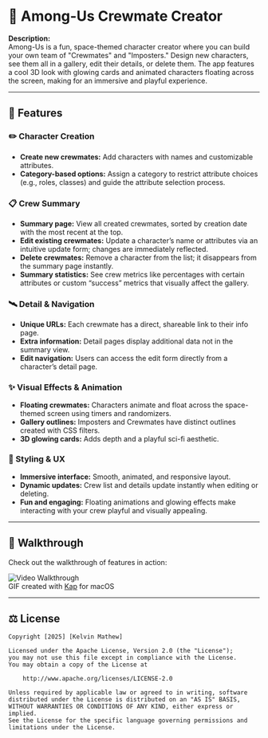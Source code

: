 # 👾 Among-Us Crewmate Creator

**Description:**  
Among-Us is a fun, space-themed character creator where you can build your own team of "Crewmates" and "Imposters." Design new characters, see them all in a gallery, edit their details, or delete them. The app features a cool 3D look with glowing cards and animated characters floating across the screen, making for an immersive and playful experience.

---

## 🌟 Features

### ✏️ Character Creation
- **Create new crewmates:** Add characters with names and customizable attributes.
- **Category-based options:** Assign a category to restrict attribute choices (e.g., roles, classes) and guide the attribute selection process.

### 📋 Crew Summary
- **Summary page:** View all created crewmates, sorted by creation date with the most recent at the top.
- **Edit existing crewmates:** Update a character’s name or attributes via an intuitive update form; changes are immediately reflected.
- **Delete crewmates:** Remove a character from the list; it disappears from the summary page instantly.
- **Summary statistics:** See crew metrics like percentages with certain attributes or custom “success” metrics that visually affect the gallery.

### 🛰️ Detail & Navigation
- **Unique URLs:** Each crewmate has a direct, shareable link to their info page.
- **Extra information:** Detail pages display additional data not in the summary view.
- **Edit navigation:** Users can access the edit form directly from a character’s detail page.

### ✨ Visual Effects & Animation
- **Floating crewmates:** Characters animate and float across the space-themed screen using timers and randomizers.
- **Gallery outlines:** Imposters and Crewmates have distinct outlines created with CSS filters.
- **3D glowing cards:** Adds depth and a playful sci-fi aesthetic.

### 🎨 Styling & UX
- **Immersive interface:** Smooth, animated, and responsive layout.
- **Dynamic updates:** Crew list and details update instantly when editing or deleting.
- **Fun and engaging:** Floating animations and glowing effects make interacting with your crew playful and visually appealing.

---

## 🎥 Walkthrough

Check out the walkthrough of features in action:

![Video Walkthrough](./Walkthrough.gif)  
GIF created with [Kap](https://getkap.co/) for macOS

---

## ⚖️ License

    Copyright [2025] [Kelvin Mathew]

    Licensed under the Apache License, Version 2.0 (the "License");
    you may not use this file except in compliance with the License.
    You may obtain a copy of the License at

        http://www.apache.org/licenses/LICENSE-2.0

    Unless required by applicable law or agreed to in writing, software
    distributed under the License is distributed on an "AS IS" BASIS,
    WITHOUT WARRANTIES OR CONDITIONS OF ANY KIND, either express or implied.
    See the License for the specific language governing permissions and
    limitations under the License.
